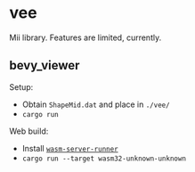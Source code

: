 # vee

Mii library. Features are limited, currently.


## bevy_viewer

Setup:
- Obtain `ShapeMid.dat` and place in `./vee/`
- `cargo run`

Web build:
- Install [`wasm-server-runner`](https://github.com/jakobhellermann/wasm-server-runner)
- `cargo run --target wasm32-unknown-unknown`

